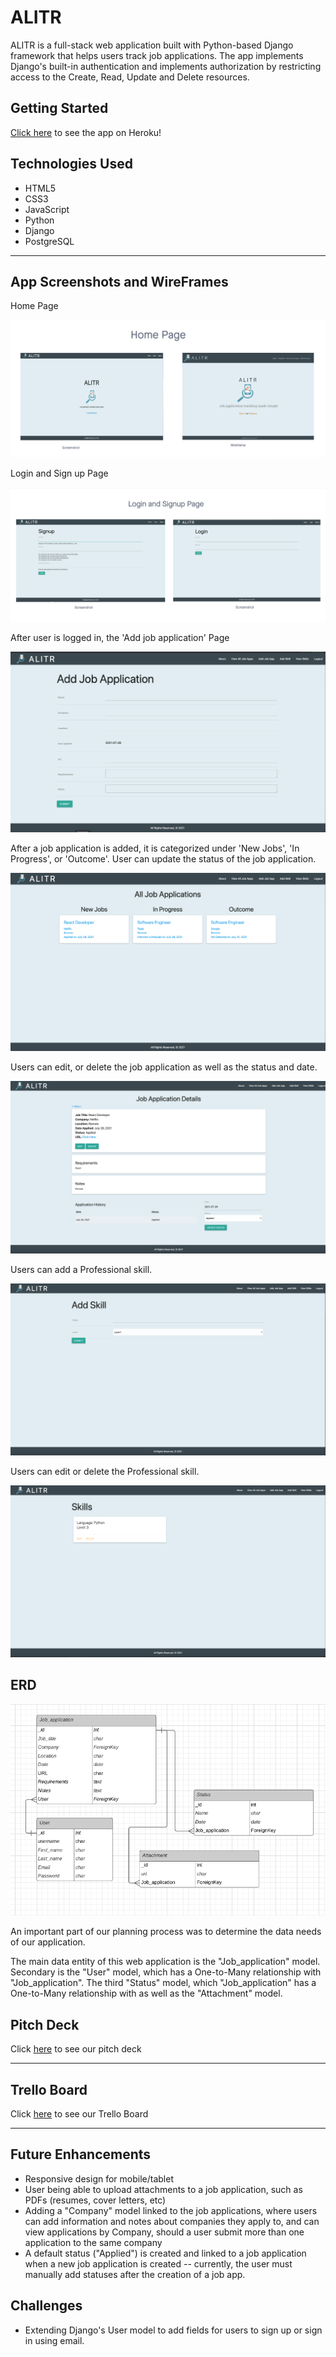 # ALITR

ALITR is a full-stack web application built with Python-based Django framework that helps users track job applications. The app implements Django's built-in authentication and implements authorization by restricting access to the Create, Read, Update and Delete resources.


## Getting Started

[Click here](https://alitr.herokuapp.com/) to see the app on Heroku!

## Technologies Used
- HTML5
- CSS3
- JavaScript
- Python
- Django
- PostgreSQL
-----

## App Screenshots and WireFrames

Home Page

![screenshot](/alitr/main_app/static/images/alitrhomepage.png)

Login and Sign up Page

![screenshot](/alitr/main_app/static/images/alitrloginandsignup.png)

After user is logged in, the 'Add job application' Page

![screenshot](/alitr/main_app/static/images/alitraddjob.png)

After a job application is added, it is categorized under 'New Jobs', 'In Progress', or 'Outcome'. User can update the status of the job application. 

![screenshot](/alitr/main_app/static/images/alitralljobs.png)

Users can edit, or delete the job application as well as the status and date. 

![screenshot](/alitr/main_app/static/images/alitrjobdetails.png)

Users can add a Professional skill. 

![screenshot](/alitr/main_app/static/images/alitraddskill.png)

Users can edit or delete the Professional skill.

![screenshot](/alitr/main_app/static/images/alitrskilldetail.png)







## ERD
![screenshot](/alitr/main_app/static/images/alitrerds.png)


An important part of our planning process was to determine the data needs of our application.

The main data entity of this web application is the "Job_application" model.
Secondary is the "User" model, which has a One-to-Many relationship with "Job_application".
The third "Status" model, which "Job_application" has a One-to-Many relationship with as well as the "Attachment" model. 



## Pitch Deck

Click [here](https://docs.google.com/presentation/d/19crljcsBgCRyAg5mleOzzwwlLGEVdwZPkZUDIxCQs_4/edit?usp=sharing) to see our pitch deck

-----
## Trello Board

Click [here](https://trello.com/b/VTVjj9L5/project-4-alitr) to see our Trello Board

-----
## Future Enhancements
- Responsive design for mobile/tablet
- User being able to upload attachments to a job application, such as PDFs (resumes, cover letters, etc)
- Adding a "Company" model linked to the job applications, where users can add information and notes about companies they apply to, and can view applications by Company, should a user submit more than one application to the same company
- A default status ("Applied") is created and linked to a job application when a new job application is created -- currently, the user must manually add statuses after the creation of a job app.

## Challenges
- Extending Django's User model to add fields for users to sign up or sign in using email.